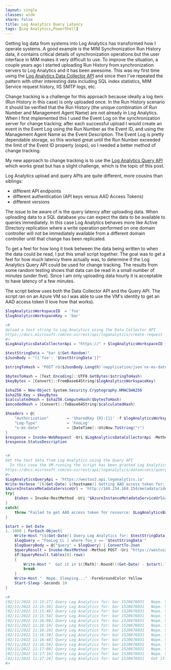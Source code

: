 ```yaml
---
layout: single
classes: wide
share: false
title: Log Analytics Query Latency
tags: [Log Analytics,PowerShell]
---
```


Getting log data from systems into Log Analytics has transformed how I operate systems.  A good example is the MIM Synchronization Run History data, it contains critical details of synchronization operations but the user interface in MIM makes it very difficult to use.  To improve the situation, a couple years ago I started uploading Run History from synchronization servers to Log Analytics and it has been awesome.  This was my first time using the [Log Analytics Data Collector API](https://docs.microsoft.com/en-us/rest/api/loganalytics/create-request) and since then I've repeated the pattern with other interesting data including SQL index statistics, MIM Service request history, IIS SMTP logs, etc. 

Change tracking is a challenge for this approach because ideally a log item (Run History in this case) is only uploaded once.  In the Run History scenario it should be verified that the Run History (the unique combination of Run Number and Management Agent Name) are not already in Log Analytics.  When I first implemented this I used the Event Log on the synchronization server for change tracking; after each successful upload I would create an event in the Event Log using the Run Number as the Event ID, and using the Management Agent Name as the Event Description.  The Event Log is pretty dependable storage, so this worked great until the Run Number exceeded the limit of the Event ID property (oops), so I needed a better method of change tracking.

My new approach to change tracking is to use the [Log Analytics Query API](https://docs.microsoft.com/en-us/rest/api/loganalytics/dataaccess/query) which works great but has a slight challenge, which is the topic of this post.

Log Analytics upload and query APIs are quite different, more cousins than siblings:
* different API endpoints
* different authentication (API keys versus AAD Access Tokens)
* different versions

The issue to be aware of is the query latency after uploading data.  When uploading data to a SQL database you can expect the data to be available to queries immediately.  In this case Log Analytics behaves more like Active Directory replication where a write operation performed on one domain controller will not be immediately available from a different domain controller until that change has been replicated.

To get a feel for how long it took between the data being written to when the data could be read, I put this small script together.  The goal was to get a feel for how much latency there actually was, to determine if the Log Analytics Query API could be used for change tracking.  The results from some random testing shows that data can be read in a small number of minutes (under five).  Since I am only uploading data hourly it is acceptable to have latency of a few minutes.

The script below uses both the Data Collector API and the Query API.  The script ran on an Azure VM so I was able to use the VM's identity to get an AAD access token (I love how that works).

``` powershell
$logAnalyticsWorkspaceID  = 'foo'
$logAnalyticsWorkspaceKey = 'bar'

<#
Upload a test string to Log Analytics using the Data Collector API
https://docs.microsoft.com/en-us/rest/api/loganalytics/create-request
#>
$LogAnalyticsDataCollectorApi = "https://" + $logAnalyticsWorkspaceID + ".ods.opinsights.azure.com/api/logs?api-version=2016-04-01"

$testStringData = "bar $(Get-Random)"
$JsonBody = "[{'foo': '$testStringData'}]" 

$stringToHash = "POST`n$($JsonBody.Length)`napplication/json`nx-ms-date:$([DateTime]::UtcNow.ToString("r"))`n/api/logs"

$bytesToHash = [Text.Encoding]::UTF8.GetBytes($stringToHash)
$keyBytes = [Convert]::FromBase64String($logAnalyticsWorkspaceKey)

$sha256 = New-Object System.Security.Cryptography.HMACSHA256
$sha256.Key = $keyBytes
$calculatedHash = $sha256.ComputeHash($bytesToHash)
$encodedHash = [Convert]::ToBase64String($calculatedHash)

$headers = @{
    "Authorization"        = 'SharedKey {0}:{1}' -f $logAnalyticsWorkspaceID, $encodedHash
    "Log-Type"             = 'FooLog'
    "x-ms-date"            = [DateTime]::UtcNow.ToString("r")
}
$response = Invoke-WebRequest -Uri $LogAnalyticsDataCollectorApi -Method Post -ContentType 'application/json' -Headers $headers -Body $JsonBody -UseBasicParsing
$response.StatusDescription


<#
Get the test data from Log Analytics using the Query API
  In this case the VM running the script has been granted Log Analytics Reader permission to the Log Analytics Workspace
https://docs.microsoft.com/en-us/rest/api/loganalytics/dataaccess/query
#>
$LogAnalyticsQueryApi = 'https://westus2.api.loganalytics.io'  
Write-Verbose "[$(Get-Date) $(hostname)] Getting AAD access token for:       $LogAnalyticsBaseURI"
$AzureInstanceMetadataServiceUrl = 'http://169.254.169.254/metadata/identity/oauth2/token?api-version=2018-02-01' 
try{
	$token = Invoke-RestMethod -Uri "$AzureInstanceMetadataServiceUrl&resource=$LogAnalyticsBaseURI" -Headers @{Metadata=$true} -Verbose:$false
}
catch{
	throw "Failed to get AAD access token for resource: $LogAnalyticsBaseURI : $_"
}

$start = Get-Date
1..1000 | ForEach-Object{    
    Write-Host "[$(Get-Date)] Query Log Analytics for: $testStringData " -NoNewline
    $logQuery = "FooLog_CL | where foo_s == '$testStringData'"
    $logQueryBody = @{"query" = $logQuery} | ConvertTo-Json
    $queryResult = Invoke-RestMethod -Method POST -Uri "https://westus2.api.loganalytics.io/v1/workspaces/$logAnalyticsWorkspaceID/query" -Headers @{Authorization = "Bearer $($token.access_token)"; "Content-Type" = "application/json"} -Body $logQueryBody   
    if($queryResult.tables[0].rows)
    {
        Write-Host "  Got it in $([Math]::Round(((Get-Date) - $start).TotalMinutes,2)) minutes" -ForegroundColor Green
        break
    }
    Write-Host "  Nope. Sleeping..." -ForeGroundColor Yellow
    Start-Sleep -Seconds 10
}

<#
[02/11/2022 11:15:27] Query Log Analytics for: bar 1520676031   Nope. Sleeping...
[02/11/2022 11:15:38] Query Log Analytics for: bar 1520676031   Nope. Sleeping...
[02/11/2022 11:15:48] Query Log Analytics for: bar 1520676031   Nope. Sleeping...
[02/11/2022 11:15:58] Query Log Analytics for: bar 1520676031   Nope. Sleeping...
[02/11/2022 11:16:08] Query Log Analytics for: bar 1520676031   Nope. Sleeping...
[02/11/2022 11:16:18] Query Log Analytics for: bar 1520676031   Nope. Sleeping...
[02/11/2022 11:16:28] Query Log Analytics for: bar 1520676031   Nope. Sleeping...
[02/11/2022 11:16:38] Query Log Analytics for: bar 1520676031   Nope. Sleeping...
[02/11/2022 11:16:48] Query Log Analytics for: bar 1520676031   Nope. Sleeping...
[02/11/2022 11:16:58] Query Log Analytics for: bar 1520676031   Nope. Sleeping...
[02/11/2022 11:17:08] Query Log Analytics for: bar 1520676031   Nope. Sleeping...
[02/11/2022 11:17:18] Query Log Analytics for: bar 1520676031   Nope. Sleeping...
[02/11/2022 11:17:28] Query Log Analytics for: bar 1520676031   Got it in 2.02 minutes
#>
```



